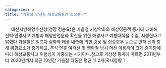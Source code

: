 ```yaml
---
categories: a
title: "가을철 안전한 해상교통환경 조성한다"
---
```

&nbsp;&nbsp;&nbsp;&nbsp; 대산지방해양수산청(청장 정순요)은 가을철 기상악화와 해상이용객 증가에 대비해 선박·인명사고 예방과 해양안전문화 확산을 위한 해양사고 예방대책을 수립, 시행한다고 밝혔다.가을철은 일교차 심화와 태풍 내습에 의한 강풍 및 집중호우 등으로 인해 선박 항해 위험요소가 증가하고, 추석 연휴 여객선 및 행락철 낚시 어선 이용객이 크게 증가함에 따라 해상교통사고 위험성이 가중되는 시기이다.참고로 기상청 통계에 따르면 2011년부터 2020년까지 최근 10년간 가을철 태풍은 평균 11.2개(국내영향 1